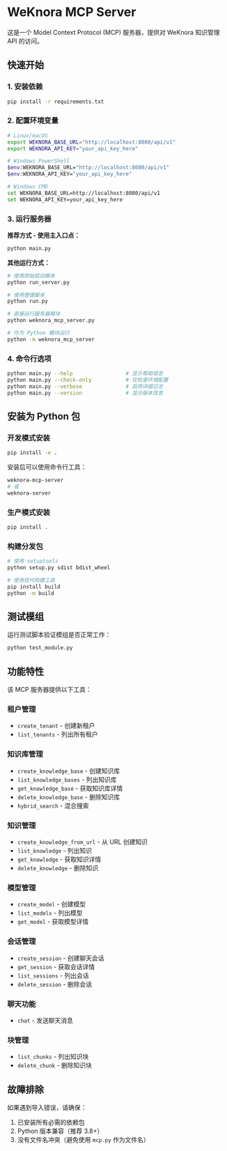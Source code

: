 # WeKnora MCP Server

这是一个 Model Context Protocol (MCP) 服务器，提供对 WeKnora 知识管理 API 的访问。

## 快速开始

### 1. 安装依赖
```bash
pip install -r requirements.txt
```

### 2. 配置环境变量
```bash
# Linux/macOS
export WEKNORA_BASE_URL="http://localhost:8080/api/v1"
export WEKNORA_API_KEY="your_api_key_here"

# Windows PowerShell
$env:WEKNORA_BASE_URL="http://localhost:8080/api/v1"
$env:WEKNORA_API_KEY="your_api_key_here"

# Windows CMD
set WEKNORA_BASE_URL=http://localhost:8080/api/v1
set WEKNORA_API_KEY=your_api_key_here
```

### 3. 运行服务器

**推荐方式 - 使用主入口点：**
```bash
python main.py
```

**其他运行方式：**
```bash
# 使用原始启动脚本
python run_server.py

# 使用便捷脚本
python run.py

# 直接运行服务器模块
python weknora_mcp_server.py

# 作为 Python 模块运行
python -m weknora_mcp_server
```

### 4. 命令行选项
```bash
python main.py --help                 # 显示帮助信息
python main.py --check-only           # 仅检查环境配置
python main.py --verbose              # 启用详细日志
python main.py --version              # 显示版本信息
```

## 安装为 Python 包

### 开发模式安装
```bash
pip install -e .
```

安装后可以使用命令行工具：
```bash
weknora-mcp-server
# 或
weknora-server
```

### 生产模式安装
```bash
pip install .
```

### 构建分发包
```bash
# 使用 setuptools
python setup.py sdist bdist_wheel

# 使用现代构建工具
pip install build
python -m build
```

## 测试模组

运行测试脚本验证模组是否正常工作：
```bash
python test_module.py
```

## 功能特性

该 MCP 服务器提供以下工具：

### 租户管理
- `create_tenant` - 创建新租户
- `list_tenants` - 列出所有租户

### 知识库管理
- `create_knowledge_base` - 创建知识库
- `list_knowledge_bases` - 列出知识库
- `get_knowledge_base` - 获取知识库详情
- `delete_knowledge_base` - 删除知识库
- `hybrid_search` - 混合搜索

### 知识管理
- `create_knowledge_from_url` - 从 URL 创建知识
- `list_knowledge` - 列出知识
- `get_knowledge` - 获取知识详情
- `delete_knowledge` - 删除知识

### 模型管理
- `create_model` - 创建模型
- `list_models` - 列出模型
- `get_model` - 获取模型详情

### 会话管理
- `create_session` - 创建聊天会话
- `get_session` - 获取会话详情
- `list_sessions` - 列出会话
- `delete_session` - 删除会话

### 聊天功能
- `chat` - 发送聊天消息

### 块管理
- `list_chunks` - 列出知识块
- `delete_chunk` - 删除知识块

## 故障排除

如果遇到导入错误，请确保：
1. 已安装所有必需的依赖包
2. Python 版本兼容（推荐 3.8+）
3. 没有文件名冲突（避免使用 `mcp.py` 作为文件名）